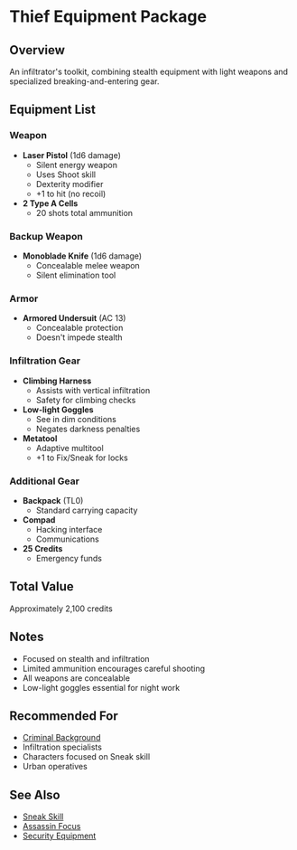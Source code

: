 # Thief Equipment Package

## Overview
An infiltrator's toolkit, combining stealth equipment with light weapons and specialized breaking-and-entering gear.

## Equipment List

### Weapon
- **Laser Pistol** (1d6 damage)
  - Silent energy weapon
  - Uses Shoot skill
  - Dexterity modifier
  - +1 to hit (no recoil)
- **2 Type A Cells**
  - 20 shots total ammunition

### Backup Weapon
- **Monoblade Knife** (1d6 damage)
  - Concealable melee weapon
  - Silent elimination tool

### Armor
- **Armored Undersuit** (AC 13)
  - Concealable protection
  - Doesn't impede stealth

### Infiltration Gear
- **Climbing Harness**
  - Assists with vertical infiltration
  - Safety for climbing checks
- **Low-light Goggles**
  - See in dim conditions
  - Negates darkness penalties
- **Metatool**
  - Adaptive multitool
  - +1 to Fix/Sneak for locks

### Additional Gear
- **Backpack** (TL0)
  - Standard carrying capacity
- **Compad**
  - Hacking interface
  - Communications
- **25 Credits**
  - Emergency funds

## Total Value
Approximately 2,100 credits

## Notes
- Focused on stealth and infiltration
- Limited ammunition encourages careful shooting
- All weapons are concealable
- Low-light goggles essential for night work

## Recommended For
- [Criminal Background](../backgrounds/criminal.md)
- Infiltration specialists
- Characters focused on Sneak skill
- Urban operatives

## See Also
- [Sneak Skill](../skills/sneak.md)
- [Assassin Focus](../foci/combat/assassin.md)
- [Security Equipment](../../equipment/general/tools/)